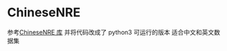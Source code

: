 # ChineseNRE

参考<a href=https://github.com/buppt/ChineseNRE>ChineseNRE 库</a>
并将代码改成了 python3 可运行的版本
适合中文和英文数据集
